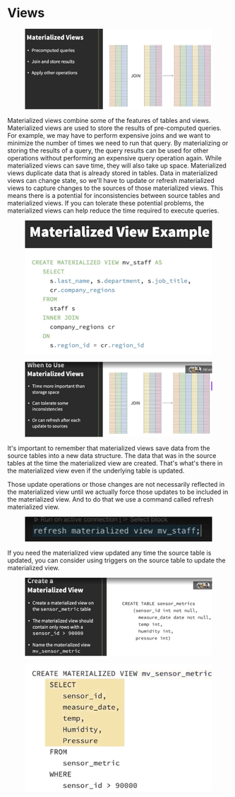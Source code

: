 # Views

<figure><img src=".gitbook/assets/image (58).png" alt=""><figcaption></figcaption></figure>

Materialized views combine some of the features of tables and views. Materialized views are used to store the results of pre-computed queries. For example, we may have to perform expensive joins and we want to minimize the number of times we need to run that query. By materializing or storing the results of a query, the query results can be used for other operations without performing an expensive query operation again. While materialized views can save time, they will also take up space. Materialized views duplicate data that is already stored in tables. Data in materialized views can change state, so we'll have to update or refresh materialized views to capture changes to the sources of those materialized views. This means there is a potential for inconsistencies between source tables and materialized views. If you can tolerate these potential problems, the materialized views can help reduce the time required to execute queries.

<figure><img src=".gitbook/assets/image (59).png" alt=""><figcaption></figcaption></figure>

<figure><img src=".gitbook/assets/image (60).png" alt=""><figcaption></figcaption></figure>

It's important to remember that materialized views save data from the source tables into a new data structure. The data that was in the source tables at the time the materialized view are created. That's what's there in the materialized view even if the underlying table is updated.

Those update operations or those changes are not necessarily reflected in the materialized view until we actually force those updates to be included in the materialized view. And to do that we use a command called refresh materialized view.

<figure><img src=".gitbook/assets/image (61).png" alt=""><figcaption></figcaption></figure>

If you need the materialized view updated any time the source table is updated, you can consider using triggers on the source table to update the materialized view.

<figure><img src=".gitbook/assets/image (62).png" alt=""><figcaption></figcaption></figure>

<figure><img src=".gitbook/assets/image (63).png" alt=""><figcaption></figcaption></figure>
